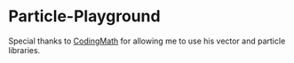 # Particle-Playground

Special thanks to [CodingMath](https://www.youtube.com/user/codingmath) for allowing me to use his vector and particle libraries.
